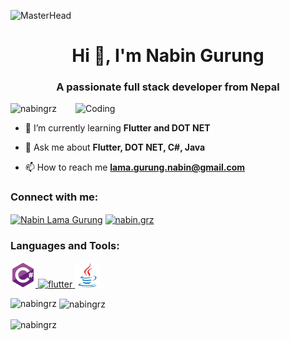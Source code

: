 ![MasterHead](https://i0.wp.com/redblink.com/wp-content/uploads/2019/07/1-OF0xEMkWBv-69zvmNs6RDQ.gif?resize=840%2C368&is-pending-load=1#038;ssl=1)
<h1 align="center">Hi 👋, I'm Nabin Gurung</h1>
<h3 align="center">A passionate full stack developer from Nepal</h3>
<img align="right" alt="Coding" width="400" src="https://camo.githubusercontent.com/cae12fddd9d6982901d82580bdf321d81fb299141098ca1c2d4891870827bf17/68747470733a2f2f6d69726f2e6d656469756d2e636f6d2f6d61782f313336302f302a37513379765349765f7430696f4a2d5a2e676966"></img>

<p align="left"> <img src="https://komarev.com/ghpvc/?username=nabingrz&label=Profile%20views&color=0e75b6&style=flat" alt="nabingrz" /> </p>

- 🌱 I’m currently learning **Flutter and DOT NET**

- 💬 Ask me about **Flutter, DOT NET, C#, Java**

- 📫 How to reach me **lama.gurung.nabin@gmail.com**

<h3 align="left">Connect with me:</h3>
<p align="left">
<a href="https://fb.com/nabin lama gurung" target="blank"><img align="center" src="https://raw.githubusercontent.com/rahuldkjain/github-profile-readme-generator/master/src/images/icons/Social/facebook.svg" alt="Nabin Lama Gurung" height="30" width="40" /></a>
<a href="https://instagram.com/nabin.grz" target="blank"><img align="center" src="https://raw.githubusercontent.com/rahuldkjain/github-profile-readme-generator/master/src/images/icons/Social/instagram.svg" alt="nabin.grz" height="30" width="40" /></a>
</p>

<h3 align="left">Languages and Tools:</h3>
<p align="left"> <a href="https://www.w3schools.com/cs/" target="_blank" rel="noreferrer"> <img src="https://raw.githubusercontent.com/devicons/devicon/master/icons/csharp/csharp-original.svg" alt="csharp" width="40" height="40"/> </a> <a href="https://flutter.dev" target="_blank" rel="noreferrer"> <img src="https://www.vectorlogo.zone/logos/flutterio/flutterio-icon.svg" alt="flutter" width="40" height="40"/> </a> <a href="https://www.java.com" target="_blank" rel="noreferrer"> <img src="https://raw.githubusercontent.com/devicons/devicon/master/icons/java/java-original.svg" alt="java" width="40" height="40"/> </a> </p>

<p><img align="left" src="https://github-readme-stats.vercel.app/api/top-langs?username=nabingrz&show_icons=true&locale=en&layout=compact" alt="nabingrz" /></p>

<p>&nbsp;<img align="center" src="https://github-readme-stats.vercel.app/api?username=nabingrz&show_icons=true&locale=en" alt="nabingrz" /></p>

<p><img align="center" src="https://github-readme-streak-stats.herokuapp.com/?user=nabingrz&" alt="nabingrz" /></p>
